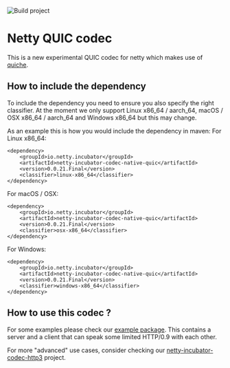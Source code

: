 ![Build project](https://github.com/netty/netty-incubator-codec-quic/workflows/Build%20project/badge.svg)

# Netty QUIC codec

This is a new experimental QUIC codec for netty which makes use of [quiche](https://github.com/cloudflare/quiche).

## How to include the dependency

To include the dependency you need to ensure you also specify the right classifier. At the moment we only support Linux
 x86_64 / aarch_64, macOS / OSX x86_64 / aarch_64 and Windows x86_64 but this may change. 
 
As an example this is how you would include the dependency in maven:
For Linux x86_64:
```
<dependency>
    <groupId>io.netty.incubator</groupId>
    <artifactId>netty-incubator-codec-native-quic</artifactId>
    <version>0.0.21.Final</version>
    <classifier>linux-x86_64</classifier>
</dependency>
```

For macOS / OSX:

```
<dependency>
    <groupId>io.netty.incubator</groupId>
    <artifactId>netty-incubator-codec-native-quic</artifactId>
    <version>0.0.21.Final</version>
    <classifier>osx-x86_64</classifier>
</dependency>
```

For Windows:

```
<dependency>
    <groupId>io.netty.incubator</groupId>
    <artifactId>netty-incubator-codec-native-quic</artifactId>
    <version>0.0.21.Final</version>
    <classifier>windows-x86_64</classifier>
</dependency>
```

## How to use this codec ?

For some examples please check our 
[example package](https://github.com/netty/netty-incubator-codec-quic/tree/main/src/test/java/io/netty/incubator/codec/quic).
This contains a server and a client that can speak some limited HTTP/0.9 with each other.

For more "advanced" use cases, consider checking our
[netty-incubator-codec-http3](https://github.com/netty/netty-incubator-codec-http3) project.
